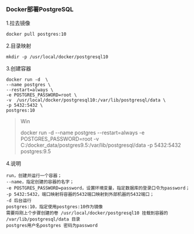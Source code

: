 ### Docker部署PostgreSQL

1.拉去镜像

```shell
docker pull postgres:10
```
2.目录映射

```
mkdir -p /usr/local/docker/postgresql10
```

3.创建容器

```
docker run -d  \
--name postgres \
--restart=always \
-e POSTGRES_PASSWORD=root \
-v  /usr/local/docker/postgresql10:/var/lib/postgresql/data \
-p 5432:5432 \
postgres:10
```

>Win
>
>docker run -d  --name postgres --restart=always -e POSTGRES_PASSWORD=root -v  C:/docker_data/postgres9.5:/var/lib/postgresql/data -p 5432:5432 postgres:9.5

4.说明

```
run，创建并运行一个容器；
--name，指定创建的容器的名字；
-e POSTGRES_PASSWORD=password，设置环境变量，指定数据库的登录口令为password；
-p 5432:5432，端口映射将容器的5432端口映射到外部机器的5432端口；
-d 后台运行
postgres:10，指定使用postgres:10作为镜像
需要将刚上个步骤创建的卷 /usr/local/docker/postgresql10 挂载到容器的 /var/lib/postgresql/data 目录
postgres用户名postgres 密码为password
```